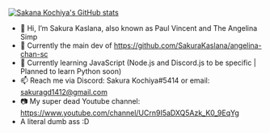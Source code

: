 [![Sakana Kochiya's GitHub stats](https://github-readme-stats.vercel.app/api?username=SakanaKochiya&show_icons=true&theme=tokyonight)](https://github.com/anuraghazra/github-readme-stats)



- 👋 Hi, I’m Sakura Kaslana, also known as Paul Vincent and The Angelina Simp
- 🤖️ Currently the main dev of https://github.com/SakuraKaslana/angelina-chan-sc
- 🌱 Currently learning JavaScript (Node.js and Discord.js to be specific | Planned to learn Python soon)
- 📫 Reach me via Discord: Sakura Kochiya#5414 or email: sakuragd1412@gmail.com
- 📷 My super dead Youtube channel: https://www.youtube.com/channel/UCrn9I5aDXQ5Azk_K0_9EqYg
- A literal dumb ass :D
<!--
**SakuraKaslana/SakuraKaslana** is a ✨ _special_ ✨ repository because its `README.md` (this file) appears on your GitHub profile.

Here are some ideas to get you started:

- 🔭 I’m currently working on ...
- 🌱 I’m currently learning ...
- 👯 I’m looking to collaborate on ...
- 🤔 I’m looking for help with ...
- 💬 Ask me about ...
- 📫 How to reach me: ...
- 😄 Pronouns: ...
- ⚡ Fun fact: ...
-->

